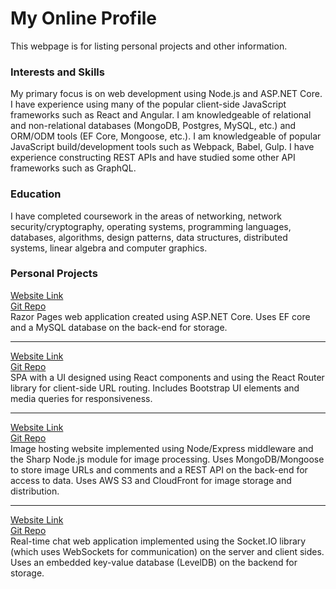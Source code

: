 # My Online Profile

This webpage is for listing personal projects and other information.

### Interests and Skills
My primary focus is on web development using Node.js and ASP.NET Core. I have experience using many of the popular client-side JavaScript frameworks such as React and Angular. I am knowledgeable of relational and non-relational databases (MongoDB, Postgres, MySQL, etc.) and ORM/ODM tools (EF Core, Mongoose, etc.). I am knowledgeable of popular JavaScript build/development tools such as Webpack, Babel, Gulp. I have experience constructing REST APIs and have studied some other API frameworks such as GraphQL.

### Education
I have completed coursework in the areas of networking, network security/cryptography, operating systems, programming languages, databases, algorithms, design patterns, data structures, distributed systems, linear algebra and computer graphics.

### Personal Projects
[Website Link](https://blogger20211231155421.azurewebsites.net)  
[Git Repo](https://github.com/nodejsgithubuser/Blogger)  
Razor Pages web application created using ASP.NET Core. Uses EF core and a MySQL database on the
back-end for storage.

---

[Website Link](https://whispering-coast-68461.herokuapp.com)  
[Git Repo](https://github.com/nodejsgithubuser/videogamesite)  
SPA with a UI designed using React components and using the React Router
library for client-side URL routing. Includes Bootstrap UI elements and media
queries for responsiveness.

---

[Website Link](https://fathomless-wave-52759.herokuapp.com)  
[Git Repo](https://github.com/nodejsgithubuser/imagesharingsite)  
Image hosting website implemented using Node/Express
middleware and the Sharp Node.js module for image processing. Uses
MongoDB/Mongoose to store image URLs and comments and a REST API on
the back-end for access to data. Uses AWS S3 and CloudFront for image storage and distribution.

---

[Website Link](https://damp-hollows-32652.herokuapp.com)  
[Git Repo](https://github.com/nodejsgithubuser/chatserver)  
Real-time chat web application implemented using the Socket.IO library (which
uses WebSockets for communication) on the server and client sides. Uses an
embedded key-value database (LevelDB) on the backend for storage.
